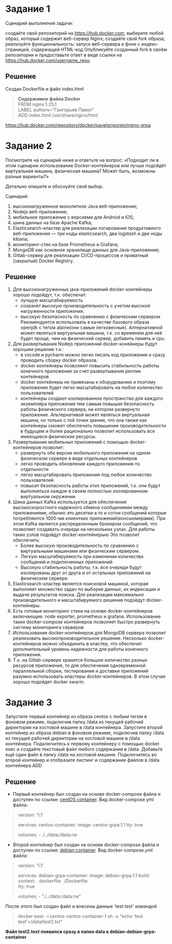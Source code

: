 # Задание 1
Сценарий выполнения задачи:

создайте свой репозиторий на https://hub.docker.com;
выберите любой образ, который содержит веб-сервер Nginx;
создайте свой fork образа;
реализуйте функциональность: запуск веб-сервера в фоне с индекс-страницей, содержащей HTML-код
Опубликуйте созданный fork в своём репозитории и предоставьте ответ в виде ссылки на https://hub.docker.com/username_repo.

## Решение

Создан Dockerfile и файл index.html
> **Содержимое файла Docker** \
> FROM nginx:1.25.1 \
> LABEL authors="Григорьев Павел" \
> ADD index.html /usr/share/nginx/html 

https://hub.docker.com/repository/docker/pavelgrigoriev/nginx-grpa

# Задание 2

Посмотрите на сценарий ниже и ответьте на вопрос: «Подходит ли в этом сценарии использование Docker-контейнеров или лучше подойдёт виртуальная машина, физическая машина? Может быть, возможны разные варианты?»

Детально опишите и обоснуйте свой выбор.

Сценарий:

1. высоконагруженное монолитное Java веб-приложение;
2. Nodejs веб-приложение;
3. мобильное приложение c версиями для Android и iOS;
4. шина данных на базе Apache Kafka;
5. Elasticsearch-кластер для реализации логирования продуктивного веб-приложения — три ноды elasticsearch, два logstash и две ноды kibana;
6. мониторинг-стек на базе Prometheus и Grafana;
7. MongoDB как основное хранилище данных для Java-приложения;
8. Gitlab-сервер для реализации CI/CD-процессов и приватный (закрытый) Docker Registry.

## Решение

1. Для высоконагруженных java-приложений docker-контейнеры хорошо подойдут, т.к. обеспечат:
   - лучшую масштабируемость
   - сохранят высокую производительность с учетом высокой нагруженности приложения.
   - высокую безопасность по сравнению с физическим сервером
   Рекомендуется использовать в качестве базового образа openjdk с тегом alpine(они самые легковесные). 
   Алтернативной может являться виртуальная машина, т.к. со временем для неё будет проще, чем на физический сервер, добавить память и cpu.
2. Для развертывания Nodejs приложений docker-конейнеры будут хорошим решение т.к.: 
   - в vscode и pycharm  можно легко писать код приложения и сразу проводить сборку docker образов. 
   - docker контейнеры позволяют повысить стабильность работы конечного приложения за счет развертывания реплик контейнеров
   - docker контейнеры не привязаны к оборудованию и поэтому приложение будет легко масштабировать на любое количество пользователей
   - контейнеры создают изолированное пространство для каждого экземпляра приложения тем самым повышая безопасность работы физического сервера, на котором развернуто приложение.
  Альтернативой может являться виртуальная машина, но только с той точки зрения, что она также как контейнеры сможет обеспечить повышение производительности в будущем и более рационально позволит использовать все имеющиеся физические ресурсы.
3. Развертывание мобильных приложений с помощью docker-контейнеров позволит:
   - развернуть обе версии мобильного приложения на одном физическом сервере в виде отдельных контейнеров
   - легко проводить обновление каждого приложения по отдельности
   - легко масштабировать приложения под любое количество пользователей
   - повысит безопасность работы этих приложений, т.к. они будут выполняться каждое в своем полностью изолированном виртуальном окружении
4. Шина данных Kafka используется для обеспечения высокоскоростного надежного обмена сообщениями между приложениями, обычно это десятки а то и сотни сообщений которые потребляются 1000-ми клиентких приложений(консьюмерами). При этом Kafka является распределенным брокером сообщений, что позволяет создавать очереди на нескольких узлах. Для работы таких узлов подойдут docker-контейнерыю Это позволит обеспечить:
   - Более высокую производительность по сравнению с виртуальными машинами или физическим сервером.
   - Легкую масштабируемость при изменении количества сообщений и подключенных приложений
   - Высокую стабильность работы, т.к. все очереди будут изолированы друг от друга и от остальных приложений на физическом сервере.
5. Elasticsearch-кластер является поисковой машиной, которая выполняет множество задач по выборке данных, их индексации и выдаче результатов поиска. Для реализации максимально производительного и масштабируемого решения подойдут docker-контейнеры.
6. Есть готовые мониторинг стеки на основе docker-контейнеров включающие: node exporter, prometheus и grafana. Использование таких docker-compose контейнеров позволяет быстро развернуть систему мониторинга серверов
7. Использование docker-контейнеров для MongoDB сервера позволит реализовать высокопроизводительное решение. Несколько docker-контейнеров можно объединить в кластер, что обеспечит дополнительный уровень надежности для работы конечного приложения.
8. Т.к. на Gitlab-сервере хранится большое количество разных ресурсов приложения, то для обеспечения одновременной параллельной сборки, тестирования и доставки приложений разумно использовать кластеры docker-контейнеров. В этом случае хорошо подойдет docker swarm.

# Задание 3

Запустите первый контейнер из образа centos c любым тегом в фоновом режиме, подключив папку /data из текущей рабочей директории на хостовой машине в /data контейнера.
Запустите второй контейнер из образа debian в фоновом режиме, подключив папку /data из текущей рабочей директории на хостовой машине в /data контейнера.
Подключитесь к первому контейнеру с помощью docker exec и создайте текстовый файл любого содержания в /data.
Добавьте ещё один файл в папку /data на хостовой машине.
Подключитесь во второй контейнер и отобразите листинг и содержание файлов в /data контейнера.ADD

## Решение

- Первый контейнер был создан на основе docker-compose файла и доступен по ссылке: [centOS container](https://hub.docker.com/repository/docker/pavelgrigoriev/centos-grpa). Вид docker-compose.yml файла:
> version: '1.1'
>
> services:
>  centos-container:
>    image: centos-grpa:1.1
>    tty: true
>    
>    volumes:
>      - ./../data:/data:rw
> 
- Второй контейнер был создан на основе docker-compose файла и доступен по ссылке: [debian container](https://hub.docker.com/repository/docker/pavelgrigoriev/debian-grpa). Вид docker-compose.yml файла:
> version: '1.1'
> 
> services:
>  debian-grpa-container: 
>    image: debian-grpa:1.1
>    build:
>      context: .
>      dockerfile: ./Dockerfile    
>    tty: true
>    
>    volumes:
>      - "./../data:/data:rw"

После этого был создан файл и внесены данные 'test test' командой
> docker exec -i centos-centos-container-1 sh -c "echo 'test test'>/data/test2.txt"

**Файл test2.text появился сразу в папке data в debian-debian-grpa-container**



